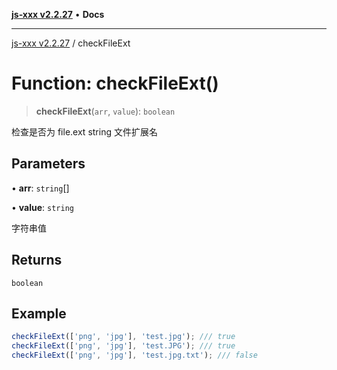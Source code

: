 [**js-xxx v2.2.27**](../README.md) • **Docs**

***

[js-xxx v2.2.27](../README.md) / checkFileExt

# Function: checkFileExt()

> **checkFileExt**(`arr`, `value`): `boolean`

检查是否为 file.ext string 文件扩展名

## Parameters

• **arr**: `string`[]

• **value**: `string`

字符串值

## Returns

`boolean`

## Example

```ts
checkFileExt(['png', 'jpg'], 'test.jpg'); /// true
checkFileExt(['png', 'jpg'], 'test.JPG'); /// true
checkFileExt(['png', 'jpg'], 'test.jpg.txt'); /// false
```
